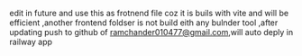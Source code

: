 edit in future and use this as frotnend file coz it is buils with vite and will be efficient ,another frontend foldser is not build eith any bulnder tool ,after updating push to github of ramchander010477@gmail.com,will auto deply in railway app
